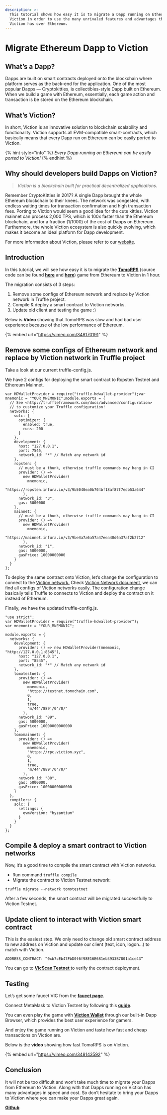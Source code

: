 ```yaml
---
description: >-
  This tutorial shows how easy it is to migrate a Dapp running on Ethereum to
  Viction in order to use the many unrivaled features and advantages that
  Viction has over Ethereum.
---
```


# Migrate Ethereum Dapp to Viction

## What’s a Dapp? <a href="#b85e" id="b85e"></a>

Dapps are built on smart contracts deployed onto the blockchain where platform serves as the back-end for the application. One of the most popular Dapps — Cryptokitties, is collectibles-style Dapp built on Ethereum. When we build a game with Ethereum, essentially, each game action and transaction is be stored on the Ethereum blockchain.

## What’s Viction? <a href="#d2b6" id="d2b6"></a>

In short, Viction is an innovative solution to blockchain scalability and functionality. Viction supports all EVM-compatible smart-contracts, which basically means that every Dapp run on Ethereum can be easily ported to Viction.

{% hint style="info" %}
_Every Dapp running on Ethereum can be easily ported to Viction!_
{% endhint %}

## Why should developers build Dapps on Viction? <a href="#0547" id="0547"></a>

> _Viction is a blockchain built for practical decentralized applications._

Remember CryptoKitties in 2017? A single Dapp brought the whole Ethereum blockchain to their knees. The network was congested, with endless waiting times for transaction confirmation and high transaction fees. Porting to Viction would seem a good idea for the cute kitties. Viction mainnet can process 2,000 TPS, which is 100x faster than the Ethereum blockchain, and for a fraction (1/1000) of the cost of Dapps on Ethereum. Furthermore, the whole Viction ecosystem is also quickly evolving, which makes it become an ideal platform for Dapp development.

For more information about Viction, please refer to our [website](http://viction.xyz/).

## Introduction <a href="#7e29" id="7e29"></a>

In this tutorial, we will see how easy it is to migrate the [**TomoRPS**](https://tomorps.online/) (source code can be found [**here**](https://github.com/frogdevvn/tomorps-smartcontract) and [**here**](https://github.com/frogdevvn/tomorps-backend)) game from Ethereum to Viction in 1 hour.

The migration consists of 3 steps:

1. Remove some configs of Ethereum network and replace by Viction network in Truffle project.
2. Compile & deploy a smart contract to Viction networks.
3. Update old client and testing the game :)

Below is **Video** showing that TomoRPS was slow and had bad user experience because of the low performance of Ethereum.

{% embed url="https://vimeo.com/348170191" %}

## Remove some configs of Ethereum network and replace by Viction network in Truffle project <a href="#d654" id="d654"></a>

Take a look at our current truffle-config.js.

We have 2 configs for deploying the smart contract to Ropsten Testnet and Ethereum Mainnet.

```
var HDWalletProvider = require("truffle-hdwallet-provider");var mnemonic = "YOUR_MNEMONIC";module.exports = {
  // See <http://truffleframework.com/docs/advanced/configuration>
  // to customize your Truffle configuration!
  networks: {
    solc: {
      optimizer: {
        enabled: true,
        runs: 200
      }
    },
    development: {
      host: "127.0.0.1",
      port: 7545,
      network_id: "*" // Match any network id
    },
    ropsten: {
      // must be a thunk, otherwise truffle commands may hang in CI
      provider: () =>
        new HDWalletProvider(
          mnemonic,
          "https://ropsten.infura.io/v3/9b5040ea0b704bf18af87f7edb53a644"
        ),
      network_id: "3",
      gas: 5000000
    },
    mainnet: {
      // must be a thunk, otherwise truffle commands may hang in CI
      provider: () =>
        new HDWalletProvider(
          mnemonic,
          "https://mainnet.infura.io/v3/9be4a7a6a57a47eea40d6a37af2b2712"
        ),
      network_id: "1",
      gas: 5000000,
      gasPrice: 10000000000
    }
  }
};
```

To deploy the same contract onto Viction, let’s change the configuration to connect to the [Viction network.](../developer-guide/working-with-Viction/) Check [Viction Network document,](../developer-guide/working-with-Viction/) we can find all configs of Viction networks easily. The configuration change basically tells Truffle to connects to Viction and deploy the contract on it instead of Ethereum.

Finally, we have the updated truffle-config.js.

```
"use strict";
var HDWalletProvider = require("truffle-hdwallet-provider");
var mnemonic = "YOUR_MNEMONIC";
  
module.exports = {
  networks: {
    development: {
      provider: () => new HDWalletProvider(mnemonic, "http://127.0.0.1:8545"),
      host: "127.0.0.1",
      port: "8545",
      network_id: "*" // Match any network id
    },
    tomotestnet: {
      provider: () =>
        new HDWalletProvider(
          mnemonic,
          "https://testnet.tomochain.com",
          0,
          1,
          true,
          "m/44'/889'/0'/0/"
        ),
      network_id: "89",
      gas: 5000000,
      gasPrice: 10000000000000
    },
    tomomainnet: {
      provider: () =>
        new HDWalletProvider(
          mnemonic,
          "https://rpc.viction.xyz",
          0,
          1,
          true,
          "m/44'/889'/0'/0/"
        ),
      network_id: "88",
      gas: 5000000,
      gasPrice: 10000000000000
    }
  },
  compilers: {
    solc: {
      settings: {
        evmVersion: "byzantium"
      }
    }
  }
};
```

## Compile & deploy a smart contract to Viction networks <a href="#6ac5" id="6ac5"></a>

Now, it’s a good time to compile the smart contract with Viction networks.

* Run command `truffle compile`
* Migrate the contract to Viction Testnet network:

`truffle migrate --network tomotestnet`

After a few seconds, the smart contract will be migrated successfully to Viction Testnet.

## Update client to interact with Viction smart contract <a href="#ab97" id="ab97"></a>

This is the easiest step. We only need to change old smart contract address to new address on Viction and update our client (text, icon, logon…) to match with Viction.

`ADDRESS_CONTRACT: “0xb7cEb47FbD0f6f98E16E681eb3933B7801a1ce43”`

You can go to [**VicScan Testnet** ](https://scan-ui-testnet.viction.xyz/)to verify the contract deployment.

## Testing <a href="#b3ec" id="b3ec"></a>

Let’s get some faucet VIC from the [**faucet page**](https://faucet.testnet.tomochain.com/).

Connect MetaMask to Viction Testnet by following this [**guide**](https://github.com/BuildOnViction/docs/blob/game\_tutorials/get-started/wallet).

You can even play the game with [**Viction Wallet**](../../general/how-to-connect-to-viction-network/viction-wallet/README.md) through our built-in Dapp Browser, which provides the best user experience for gamers.

And enjoy the game running on Viction and taste how fast and cheap transactions on Viction are.

Below is the **video** showing how fast TomoRPS is on Viction.

{% embed url="https://vimeo.com/348143592" %}

## Conclusion <a href="#2a44" id="2a44"></a>

It will not be too difficult and won’t take much time to migrate your Dapps from Ethereum to Viction. Along with that Dapps running on Viction has many advantages in speed and cost. So don’t hesitate to bring your Dapps to Viction where you can make your Dapps great again.

[**Github**](https://github.com/BuildOnViction/docs/blob/game\_tutorials/docs/developers/migrate\_from\_ethereum.md)
